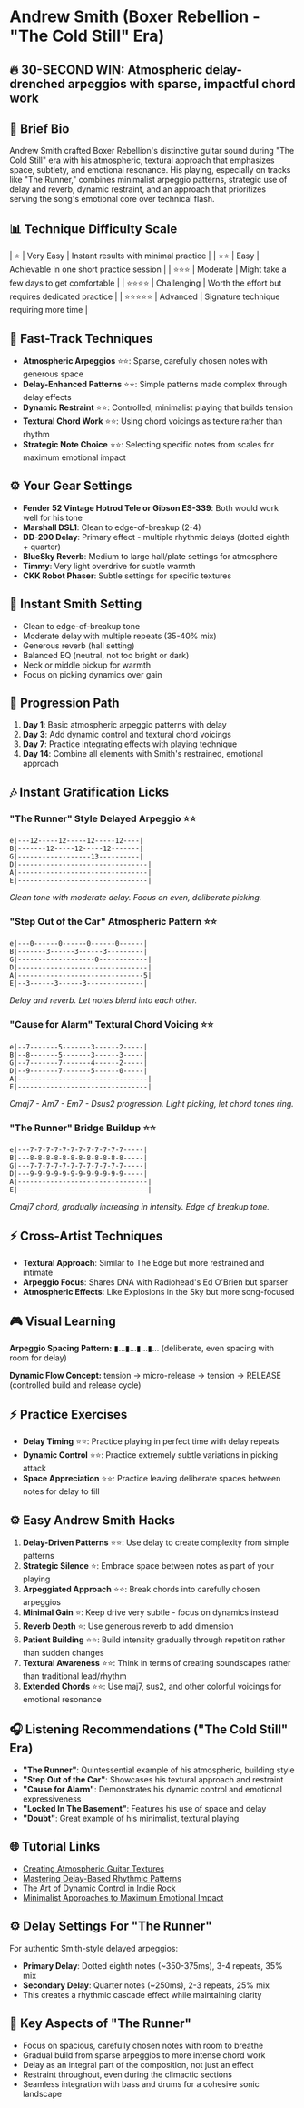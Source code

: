 # Andrew Smith (Boxer Rebellion - "The Cold Still" Era)

## 🔥 30-SECOND WIN: Atmospheric delay-drenched arpeggios with sparse, impactful chord work

## 🎸 Brief Bio
Andrew Smith crafted Boxer Rebellion's distinctive guitar sound during "The Cold Still" era with his atmospheric, textural approach that emphasizes space, subtlety, and emotional resonance. His playing, especially on tracks like "The Runner," combines minimalist arpeggio patterns, strategic use of delay and reverb, dynamic restraint, and an approach that prioritizes serving the song's emotional core over technical flash.

## 📊 Technique Difficulty Scale
| ⭐ | Very Easy | Instant results with minimal practice |
| ⭐⭐ | Easy | Achievable in one short practice session |
| ⭐⭐⭐ | Moderate | Might take a few days to get comfortable |
| ⭐⭐⭐⭐ | Challenging | Worth the effort but requires dedicated practice |
| ⭐⭐⭐⭐⭐ | Advanced | Signature technique requiring more time |

## 🚀 Fast-Track Techniques
- **Atmospheric Arpeggios** ⭐⭐: Sparse, carefully chosen notes with generous space
- **Delay-Enhanced Patterns** ⭐⭐: Simple patterns made complex through delay effects
- **Dynamic Restraint** ⭐⭐: Controlled, minimalist playing that builds tension
- **Textural Chord Work** ⭐⭐: Using chord voicings as texture rather than rhythm
- **Strategic Note Choice** ⭐⭐: Selecting specific notes from scales for maximum emotional impact

## ⚙️ Your Gear Settings
- **Fender 52 Vintage Hotrod Tele or Gibson ES-339**: Both would work well for his tone
- **Marshall DSL1**: Clean to edge-of-breakup (2-4)
- **DD-200 Delay**: Primary effect - multiple rhythmic delays (dotted eighth + quarter)
- **BlueSky Reverb**: Medium to large hall/plate settings for atmosphere
- **Timmy**: Very light overdrive for subtle warmth
- **CKK Robot Phaser**: Subtle settings for specific textures

## 📱 Instant Smith Setting
- Clean to edge-of-breakup tone
- Moderate delay with multiple repeats (35-40% mix)
- Generous reverb (hall setting)
- Balanced EQ (neutral, not too bright or dark)
- Neck or middle pickup for warmth
- Focus on picking dynamics over gain

## 🔄 Progression Path
1. **Day 1**: Basic atmospheric arpeggio patterns with delay
2. **Day 3**: Add dynamic control and textural chord voicings
3. **Day 7**: Practice integrating effects with playing technique
4. **Day 14**: Combine all elements with Smith's restrained, emotional approach

## 🎶 Instant Gratification Licks

### "The Runner" Style Delayed Arpeggio ⭐⭐
```tab
e|---12-----12-----12-----12----|
B|-------12-----12-----12-------|
G|------------------13----------|
D|--------------------------------|
A|--------------------------------|
E|--------------------------------|
```
*Clean tone with moderate delay. Focus on even, deliberate picking.*

### "Step Out of the Car" Atmospheric Pattern ⭐⭐
```tab
e|---0------0------0------0------|
B|-------3------3------3---------|
G|-------------------0------------|
D|--------------------------------|
A|-------------------------------5|
E|--3------3------3--------------|
```
*Delay and reverb. Let notes blend into each other.*

### "Cause for Alarm" Textural Chord Voicing ⭐⭐
```tab
e|--7-------5-------3------2-----|
B|--8-------5-------3------3-----|
G|--7-------7-------4------2-----|
D|--9-------7-------5------0-----|
A|--------------------------------|
E|--------------------------------|
```
*Cmaj7 - Am7 - Em7 - Dsus2 progression. Light picking, let chord tones ring.*

### "The Runner" Bridge Buildup ⭐⭐
```tab
e|---7-7-7-7-7-7-7-7-7-7-7-7-----|
B|---8-8-8-8-8-8-8-8-8-8-8-8-----|
G|---7-7-7-7-7-7-7-7-7-7-7-7-----|
D|---9-9-9-9-9-9-9-9-9-9-9-9-----|
A|--------------------------------|
E|--------------------------------|
```
*Cmaj7 chord, gradually increasing in intensity. Edge of breakup tone.*

## ⚡ Cross-Artist Techniques
- **Textural Approach**: Similar to The Edge but more restrained and intimate
- **Arpeggio Focus**: Shares DNA with Radiohead's Ed O'Brien but sparser
- **Atmospheric Effects**: Like Explosions in the Sky but more song-focused

## 🎮 Visual Learning
**Arpeggio Spacing Pattern:**
▮...▮...▮...▮... (deliberate, even spacing with room for delay)

**Dynamic Flow Concept:**
tension → micro-release → tension → RELEASE (controlled build and release cycle)

## ⚡ Practice Exercises
- **Delay Timing** ⭐⭐: Practice playing in perfect time with delay repeats
- **Dynamic Control** ⭐⭐: Practice extremely subtle variations in picking attack
- **Space Appreciation** ⭐⭐: Practice leaving deliberate spaces between notes for delay to fill

## ⚙️ Easy Andrew Smith Hacks
1. **Delay-Driven Patterns** ⭐⭐: Use delay to create complexity from simple patterns
2. **Strategic Silence** ⭐: Embrace space between notes as part of your playing
3. **Arpeggiated Approach** ⭐⭐: Break chords into carefully chosen arpeggios
4. **Minimal Gain** ⭐: Keep drive very subtle - focus on dynamics instead
5. **Reverb Depth** ⭐: Use generous reverb to add dimension
6. **Patient Building** ⭐⭐: Build intensity gradually through repetition rather than sudden changes
7. **Textural Awareness** ⭐⭐: Think in terms of creating soundscapes rather than traditional lead/rhythm
8. **Extended Chords** ⭐⭐: Use maj7, sus2, and other colorful voicings for emotional resonance

## 🎧 Listening Recommendations ("The Cold Still" Era)
- **"The Runner"**: Quintessential example of his atmospheric, building style
- **"Step Out of the Car"**: Showcases his textural approach and restraint
- **"Cause for Alarm"**: Demonstrates his dynamic control and emotional expressiveness
- **"Locked In The Basement"**: Features his use of space and delay
- **"Doubt"**: Great example of his minimalist, textural playing

## 🌐 Tutorial Links
- [Creating Atmospheric Guitar Textures](https://www.youtube.com/atmospheric-guitar-textures)
- [Mastering Delay-Based Rhythmic Patterns](https://www.premierguitar.com/delay-rhythm-patterns)
- [The Art of Dynamic Control in Indie Rock](https://www.guitarworld.com/indie-dynamic-control)
- [Minimalist Approaches to Maximum Emotional Impact](https://www.ultimate-guitar.com/minimalist-emotional-guitar)

## ⚙️ Delay Settings For "The Runner"
For authentic Smith-style delayed arpeggios:
- **Primary Delay**: Dotted eighth notes (~350-375ms), 3-4 repeats, 35% mix
- **Secondary Delay**: Quarter notes (~250ms), 2-3 repeats, 25% mix
- This creates a rhythmic cascade effect while maintaining clarity

## 🎸 Key Aspects of "The Runner"
- Focus on spacious, carefully chosen notes with room to breathe
- Gradual build from sparse arpeggios to more intense chord work
- Delay as an integral part of the composition, not just an effect
- Restraint throughout, even during the climactic sections
- Seamless integration with bass and drums for a cohesive sonic landscape